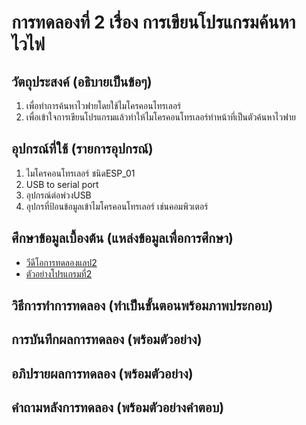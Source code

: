 # การทดลองที่ 2 เรื่อง การเขียนโปรแกรมค้นหาไวไฟ
## วัตถุประสงค์ (อธิบายเป็นข้อๆ)
1. เพื่อทำการค้นหาไวฟายโดยใช้ไมโครคอนโทรเลอร์
2. เพื่อเข้าใจการเขียนโปรแกรมแล้วทำให้ไมโครคอนโทรเลอร์ทำหน้าที่เป็นตัวค้นหาไวฟาย
## อุปกรณ์ที่ใช้ (รายการอุปกรณ์)
1. ไมโครคอนโทรเลอร์ ชนิดESP_01
2. USB to serial port
3. อุปกรณ์ต่อพ่วงUSB
4. อุปกรที่ป้อนข้อมูลเข้าไมโครคอนโทรเลอร์ เช่นคอมพิวเตอร์
## ศึกษาข้อมูลเบื้องต้น (แหล่งข้อมูลเพื่อการศึกษา)
* [วีดีโอการทดลองแลป2](https://www.youtube.com/watch?v=yBjab0UNuB8)
* [ตัวอย่างโปรแกรมที่2](https://github.com/choompol-boonmee/lab63b/tree/master/examples/02_Scan-Wifi)
## วิธีการทำการทดลอง (ทำเป็นขั้นตอนพร้อมภาพประกอบ)

## การบันทึกผลการทดลอง (พร้อมตัวอย่าง)

## อภิปรายผลการทดลอง (พร้อมตัวอย่าง)

## คำถามหลังการทดลอง (พร้อมตัวอย่างคำตอบ)
